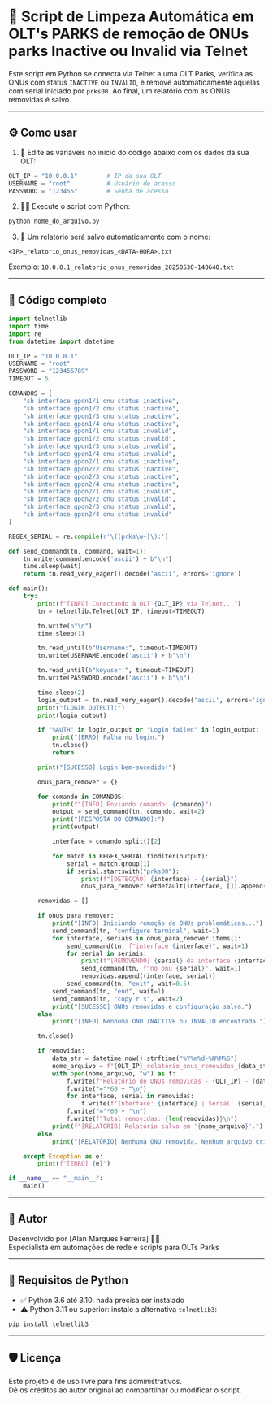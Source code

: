 # 🔌 Script de Limpeza Automática em OLT's PARKS de remoção de ONUs parks Inactive ou Invalid via Telnet

Este script em Python se conecta via Telnet a uma OLT Parks, verifica as ONUs com status `INACTIVE` ou `INVALID`, e remove automaticamente aquelas com serial iniciado por `prks00`. Ao final, um relatório com as ONUs removidas é salvo.

---

## ⚙️ Como usar

1. 🔧 Edite as variáveis no início do código abaixo com os dados da sua OLT:

```python
OLT_IP = "10.0.0.1"        # IP da sua OLT
USERNAME = "root"          # Usuário de acesso
PASSWORD = "123456"        # Senha de acesso
```

2. 🏃‍♂️ Execute o script com Python:

```bash
python nome_do_arquivo.py
```

3. 🧾 Um relatório será salvo automaticamente com o nome:

```
<IP>_relatorio_onus_removidas_<DATA-HORA>.txt
```

Exemplo: `10.0.0.1_relatorio_onus_removidas_20250530-140640.txt`

---

## 📜 Código completo

```python
import telnetlib
import time
import re
from datetime import datetime

OLT_IP = "10.0.0.1"
USERNAME = "root"
PASSWORD = "123456789"
TIMEOUT = 5

COMANDOS = [
    "sh interface gpon1/1 onu status inactive",
    "sh interface gpon1/2 onu status inactive",
    "sh interface gpon1/3 onu status inactive",
    "sh interface gpon1/4 onu status inactive",
    "sh interface gpon1/1 onu status invalid",
    "sh interface gpon1/2 onu status invalid",
    "sh interface gpon1/3 onu status invalid",
    "sh interface gpon1/4 onu status invalid",
    "sh interface gpon2/1 onu status inactive",
    "sh interface gpon2/2 onu status inactive",
    "sh interface gpon2/3 onu status inactive",
    "sh interface gpon2/4 onu status inactive",
    "sh interface gpon2/1 onu status invalid",
    "sh interface gpon2/2 onu status invalid",
    "sh interface gpon2/3 onu status invalid",
    "sh interface gpon2/4 onu status invalid"
]

REGEX_SERIAL = re.compile(r'\((prks\w+)\):')

def send_command(tn, command, wait=1):
    tn.write(command.encode('ascii') + b"\n")
    time.sleep(wait)
    return tn.read_very_eager().decode('ascii', errors='ignore')

def main():
    try:
        print(f"[INFO] Conectando à OLT {OLT_IP} via Telnet...")
        tn = telnetlib.Telnet(OLT_IP, timeout=TIMEOUT)

        tn.write(b"\n")
        time.sleep(1)

        tn.read_until(b"Username:", timeout=TIMEOUT)
        tn.write(USERNAME.encode('ascii') + b"\n")

        tn.read_until(b"keyuser:", timeout=TIMEOUT)
        tn.write(PASSWORD.encode('ascii') + b"\n")

        time.sleep(2)
        login_output = tn.read_very_eager().decode('ascii', errors='ignore')
        print("[LOGIN OUTPUT]:")
        print(login_output)

        if "%AUTH" in login_output or "Login failed" in login_output:
            print("[ERRO] Falha no login.")
            tn.close()
            return

        print("[SUCESSO] Login bem-sucedido!")

        onus_para_remover = {}

        for comando in COMANDOS:
            print(f"[INFO] Enviando comando: {comando}")
            output = send_command(tn, comando, wait=2)
            print("[RESPOSTA DO COMANDO]:")
            print(output)

            interface = comando.split()[2]

            for match in REGEX_SERIAL.finditer(output):
                serial = match.group(1)
                if serial.startswith("prks00"):
                    print(f"[DETECÇÃO] {interface} - {serial}")
                    onus_para_remover.setdefault(interface, []).append(serial)

        removidas = []

        if onus_para_remover:
            print("[INFO] Iniciando remoção de ONUs problemáticas...")
            send_command(tn, "configure terminal", wait=1)
            for interface, seriais in onus_para_remover.items():
                send_command(tn, f"interface {interface}", wait=1)
                for serial in seriais:
                    print(f"[REMOVENDO] {serial} da interface {interface}")
                    send_command(tn, f"no onu {serial}", wait=1)
                    removidas.append((interface, serial))
                send_command(tn, "exit", wait=0.5)
            send_command(tn, "end", wait=1)
            send_command(tn, "copy r s", wait=2)
            print("[SUCESSO] ONUs removidas e configuração salva.")
        else:
            print("[INFO] Nenhuma ONU INACTIVE ou INVALID encontrada.")

        tn.close()

        if removidas:
            data_str = datetime.now().strftime("%Y%m%d-%H%M%S")
            nome_arquivo = f"{OLT_IP}_relatorio_onus_removidas_{data_str}.txt"
            with open(nome_arquivo, "w") as f:
                f.write(f"Relatório de ONUs removidas - {OLT_IP} - {data_str}\n")
                f.write("="*60 + "\n")
                for interface, serial in removidas:
                    f.write(f"Interface: {interface} | Serial: {serial}\n")
                f.write("="*60 + "\n")
                f.write(f"Total removidas: {len(removidas)}\n")
            print(f"[RELATÓRIO] Relatório salvo em '{nome_arquivo}'.")
        else:
            print("[RELATÓRIO] Nenhuma ONU removida. Nenhum arquivo criado.")

    except Exception as e:
        print(f"[ERRO] {e}")

if __name__ == "__main__":
    main()
```

---

## 🧠 Autor

Desenvolvido por [Alan Marques Ferreira] 🧑‍💻  
Especialista em automações de rede e scripts para OLTs Parks

---

## 🐍 Requisitos de Python

- ✅ Python 3.6 até 3.10: nada precisa ser instalado  
- ⚠️ Python 3.11 ou superior: instale a alternativa `telnetlib3`:

```bash
pip install telnetlib3
```

---

## 🛡️ Licença

Este projeto é de uso livre para fins administrativos.  
Dê os créditos ao autor original ao compartilhar ou modificar o script.
